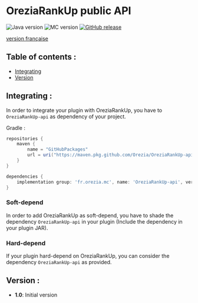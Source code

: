 # OreziaRankUp public API

![Java version](https://img.shields.io/badge/java-^17-green)
![MC version](https://img.shields.io/badge/MC-v1.18.1-blue)
[![GitHub release](https://img.shields.io/badge/release-v1.0-blue)](https://github.com/Orezia/OreziaRankUp-api/releases/tag/1.0)

[version française](./LISEZMOI.md)

## Table of contents :

- [Integrating](#integrating-)
- [Version](#version-)

## Integrating :

In order to integrate your plugin with OreziaRankUp, you have to `OreziaRankUp-api` as dependency of your
project.

Gradle :

```groovy
repositories {
    maven {
        name = "GitHubPackages"
        url = uri("https://maven.pkg.github.com/Orezia/OreziaRankUp-api")
    }
}

dependencies {
    implementation group: 'fr.orezia.mc', name: 'OreziaRankUp-api', version: VERSION
}
```

### Soft-depend

In order to add OreziaRankUp as soft-depend, you have to shade the dependency `OreziaRankUp-api` in your
plugin (Include the dependency in your plugin JAR).

### Hard-depend

If your plugin hard-depend on OreziaRankUp, you can consider the dependency `OreziaRankUp-api` as
provided.

## Version :

- __1.0__: Initial version